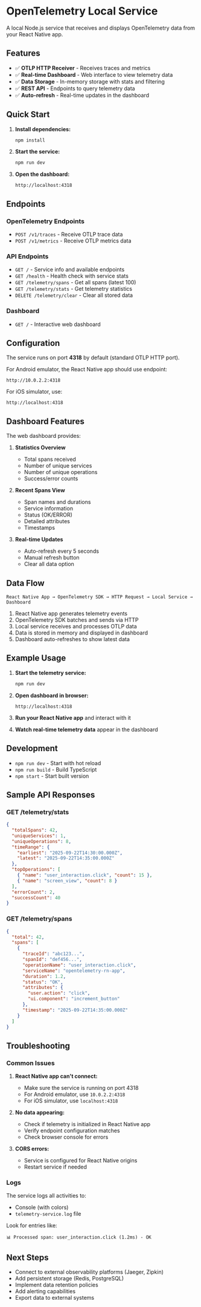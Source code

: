 # OpenTelemetry Local Service

A local Node.js service that receives and displays OpenTelemetry data from your React Native app.

## Features

- ✅ **OTLP HTTP Receiver** - Receives traces and metrics
- ✅ **Real-time Dashboard** - Web interface to view telemetry data
- ✅ **Data Storage** - In-memory storage with stats and filtering
- ✅ **REST API** - Endpoints to query telemetry data
- ✅ **Auto-refresh** - Real-time updates in the dashboard

## Quick Start

1. **Install dependencies:**
   ```bash
   npm install
   ```

2. **Start the service:**
   ```bash
   npm run dev
   ```

3. **Open the dashboard:**
   ```
   http://localhost:4318
   ```

## Endpoints

### OpenTelemetry Endpoints
- `POST /v1/traces` - Receive OTLP trace data
- `POST /v1/metrics` - Receive OTLP metrics data

### API Endpoints
- `GET /` - Service info and available endpoints
- `GET /health` - Health check with service stats
- `GET /telemetry/spans` - Get all spans (latest 100)
- `GET /telemetry/stats` - Get telemetry statistics
- `DELETE /telemetry/clear` - Clear all stored data

### Dashboard
- `GET /` - Interactive web dashboard

## Configuration

The service runs on port **4318** by default (standard OTLP HTTP port).

For Android emulator, the React Native app should use endpoint:
```
http://10.0.2.2:4318
```

For iOS simulator, use:
```
http://localhost:4318
```

## Dashboard Features

The web dashboard provides:

1. **Statistics Overview**
   - Total spans received
   - Number of unique services
   - Number of unique operations
   - Success/error counts

2. **Recent Spans View**
   - Span names and durations
   - Service information
   - Status (OK/ERROR)
   - Detailed attributes
   - Timestamps

3. **Real-time Updates**
   - Auto-refresh every 5 seconds
   - Manual refresh button
   - Clear all data option

## Data Flow

```
React Native App → OpenTelemetry SDK → HTTP Request → Local Service → Dashboard
```

1. React Native app generates telemetry events
2. OpenTelemetry SDK batches and sends via HTTP
3. Local service receives and processes OTLP data
4. Data is stored in memory and displayed in dashboard
5. Dashboard auto-refreshes to show latest data

## Example Usage

1. **Start the telemetry service:**
   ```bash
   npm run dev
   ```

2. **Open dashboard in browser:**
   ```
   http://localhost:4318
   ```

3. **Run your React Native app** and interact with it

4. **Watch real-time telemetry data** appear in the dashboard

## Development

- `npm run dev` - Start with hot reload
- `npm run build` - Build TypeScript
- `npm start` - Start built version

## Sample API Responses

### GET /telemetry/stats
```json
{
  "totalSpans": 42,
  "uniqueServices": 1,
  "uniqueOperations": 8,
  "timeRange": {
    "earliest": "2025-09-22T14:30:00.000Z",
    "latest": "2025-09-22T14:35:00.000Z"
  },
  "topOperations": [
    { "name": "user_interaction.click", "count": 15 },
    { "name": "screen_view", "count": 8 }
  ],
  "errorCount": 2,
  "successCount": 40
}
```

### GET /telemetry/spans
```json
{
  "total": 42,
  "spans": [
    {
      "traceId": "abc123...",
      "spanId": "def456...",
      "operationName": "user_interaction.click",
      "serviceName": "opentelemetry-rn-app",
      "duration": 1.2,
      "status": "OK",
      "attributes": {
        "user.action": "click",
        "ui.component": "increment_button"
      },
      "timestamp": "2025-09-22T14:35:00.000Z"
    }
  ]
}
```

## Troubleshooting

### Common Issues

1. **React Native app can't connect:**
   - Make sure the service is running on port 4318
   - For Android emulator, use `10.0.2.2:4318`
   - For iOS simulator, use `localhost:4318`

2. **No data appearing:**
   - Check if telemetry is initialized in React Native app
   - Verify endpoint configuration matches
   - Check browser console for errors

3. **CORS errors:**
   - Service is configured for React Native origins
   - Restart service if needed

### Logs

The service logs all activities to:
- Console (with colors)
- `telemetry-service.log` file

Look for entries like:
```
📊 Processed span: user_interaction.click (1.2ms) - OK
```

## Next Steps

- Connect to external observability platforms (Jaeger, Zipkin)
- Add persistent storage (Redis, PostgreSQL)
- Implement data retention policies
- Add alerting capabilities
- Export data to external systems
